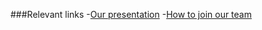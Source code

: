 ###Relevant links
-[Our presentation](https://docs.google.com/presentation/d/1Lril36XsBJzdaehBWRMknprgXSXsguexvB-vzDSxmgo/edit?usp=sharing)
-[How to join our team](https://www.kaggle.com/docs/competitions#forming-a-team)
